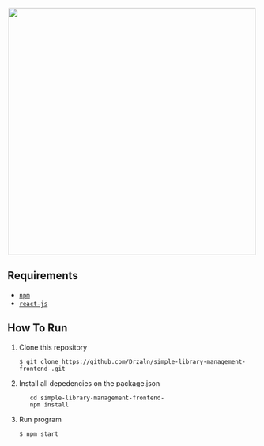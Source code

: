 <p align="center">
  <img width="500" src="https://proxy.duckduckgo.com/iu/?u=https%3A%2F%2Fupload.wikimedia.org%2Fwikipedia%2Fcommons%2Fthumb%2Fa%2Fa7%2FReact-icon.svg%2F1200px-React-icon.svg.png&f=1">
</p>

## Requirements
* [`npm`](https://www.npmjs.com/get-npm)
* [`react-js`](https://reactjs.org)

## How To Run

1. Clone this repository
   ```
   $ git clone https://github.com/Drzaln/simple-library-management-frontend-.git
   ```
2. Install all depedencies on the package.json
   ```
      cd simple-library-management-frontend-
      npm install
   ```
3. Run program
   ```
   $ npm start
   ```